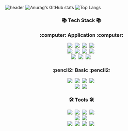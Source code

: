 ![header](https://capsule-render.vercel.app/api?type=waving&color=76819C&height=300&section=header&text=Welcome!%20MyGithub&fontSize=70&fontColor=363636)
![Anurag's GitHub stats](https://github-readme-stats.vercel.app/api?username=SoorWhy&show_icons=true&theme=nord)
![Top Langs](https://github-readme-stats.vercel.app/api/top-langs/?username=SoorWhy&layout=compact)
<h3 align="center">📚 Tech Stack 📚</h3>
<h3 align="center">:computer: Application :computer:</h3>
<div align="center">
  <img src="https://img.shields.io/badge/Python-3776AB?style=for-the-badge&logo=Python&logoColor=white" />&nbsp
  <img src="https://img.shields.io/badge/pandas-150458.svg?style=for-the-badge&logo=pandas&logoColor=white" />&nbsp
  <img src="https://img.shields.io/badge/numpy-4d77cf.svg?style=for-the-badge&logo=numpy&logoColor=white" />&nbsp
  <img src="https://img.shields.io/badge/OpenCV-5C3EE8?style=for-the-badge&logo=OpenCV&logoColor=white" />&nbsp
</div>
<div align="center">
  <img src="https://img.shields.io/badge/TensorFlow-FF6F00?style=for-the-badge&logo=TensorFlow&logoColor=white" />&nbsp
  <img src="https://img.shields.io/badge/Keras-D00000?style=for-the-badge&logo=Keras&logoColor=white" />&nbsp
  <img src="https://img.shields.io/badge/PyTorch-EE4C2C?style=for-the-badge&logo=PyTorch&logoColor=white" />&nbsp
  <img src="https://img.shields.io/badge/Scikit--Learn-F7931E?style=for-the-badge&logo=scikit-learn&logoColor=white" />&nbsp
</div>
<div align="center">
  <img src="https://img.shields.io/badge/Matplotlib-11557c.svg?style=for-the-badge&logo=Matplotlib&logoColor=white" />&nbsp
  <img src="https://img.shields.io/badge/Seaborn-3776AB?style=for-the-badge&logo=Seaborn&logoColor=white" />&nbsp
  <img src="https://img.shields.io/badge/Plotly-3F4F75?style=for-the-badge&logo=Plotly&logoColor=white" />&nbsp
</div>

<h3 align="center">:pencil2: Basic :pencil2:</h3>
<div align="center">
  <img src="https://img.shields.io/badge/java-007396?style=for-the-badge&logo=OpenJDK&logoColor=white" />&nbsp
  <img src="https://img.shields.io/badge/javascript-F7DF1E.svg?style=for-the-badge&logo=javascript&logoColor=20232a" />&nbsp
  <img src="https://img.shields.io/badge/html5-E34F26.svg?style=for-the-badge&logo=html5&logoColor=white" />&nbsp
  <img src="https://img.shields.io/badge/SQL-336791?style=for-the-badge&logo=PostgreSQL&logoColor=white" />&nbsp
</div>
<div align="center">
  <img src="https://img.shields.io/badge/C-A8B9CC?style=for-the-badge&logo=C&logoColor=white" />&nbsp
  <img src="https://img.shields.io/badge/C%23-239120?style=for-the-badge&logo=CSharp&logoColor=white" />&nbsp
</div>

<h3 align="center">🛠 Tools 🛠</h3>
<div align="center">
  <img src="https://img.shields.io/badge/VSCode-2C2C32.svg?style=for-the-badge&logo=visual-studio-code&logoColor=22ABF3" />&nbsp
  <img src="https://img.shields.io/badge/jupyter-2C2C32.svg?style=for-the-badge&logo=jupyter&logoColor=F37726" />&nbsp
  <img src="https://img.shields.io/badge/Colab-2C2C32.svg?style=for-the-badge&logo=googlecolab&logoColor=F9AB00" />&nbsp
  <img src="https://img.shields.io/badge/Unity-000000?style=for-the-badge&logo=Unity&logoColor=white" />&nbsp
</div>
<div align="center">
  <img src="https://img.shields.io/badge/git-F05033.svg?style=for-the-badge&logo=git&logoColor=white" />&nbsp
  <img src="https://img.shields.io/badge/github-181717.svg?style=for-the-badge&logo=github&logoColor=white" />&nbsp
</div>
<div align="center">
  <img src="https://img.shields.io/badge/Selenium-43B02A?style=for-the-badge&logo=Selenium&logoColor=white" />&nbsp
  <img src="https://img.shields.io/badge/streamlit%20-%23FF0000.svg?style=for-the-badge&logo=streamlit&logoColor=white" />&nbsp
  <img src="https://img.shields.io/badge/Roboflow-000000?style=for-the-badge&logo=Roboflow&logoColor=white" />&nbsp
  <img src="https://img.shields.io/badge/Weights%20%26%20Biases-FFBE00?style=for-the-badge&logo=WeightsAndBiases&logoColor=black" />&nbsp
</div>
